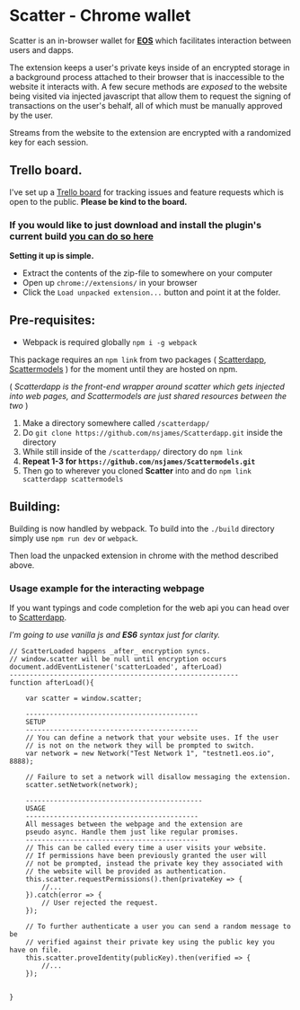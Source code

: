# Scatter - Chrome wallet


Scatter is an in-browser wallet for **[EOS](https://eos.io/)** which facilitates interaction between users and dapps.

The extension keeps a user's private keys inside of an encrypted storage in a background process attached to their browser that is inaccessible to the website it interacts with. A few secure methods are *exposed* to the website being visited via injected javascript that allow them to request the signing of transactions on the user's behalf, all of which must be manually approved by the user.

Streams from the website to the extension are encrypted with a randomized key for each session.




## Trello board.

I've set up a [Trello board](https://trello.com/b/lP7Sj6eA) for tracking issues and feature requests which is open to the public.
**Please be kind to the board.**


### If you would like to just download and install the plugin's current build [you can do so here](https://github.com/nsjames/Scatter/raw/master/scatter.zip)

**Setting it up is simple.**
* Extract the contents of the zip-file to somewhere on your computer
* Open up `chrome://extensions/` in your browser
* Click the `Load unpacked extension...` button and point it at the folder.




## Pre-requisites:

* Webpack is required globally `npm i -g webpack`

This package requires an `npm link` from two packages 
( [Scatterdapp](https://github.com/nsjames/Scatterdapp), 
[Scattermodels](https://github.com/nsjames/Scattermodels) ) 
for the moment until they are hosted on npm. 

( _Scatterdapp is the front-end wrapper around scatter which gets injected into web pages, 
and Scattermodels are just shared resources between the two_ )

1) Make a directory somewhere called `/scatterdapp/`
2) Do `git clone https://github.com/nsjames/Scatterdapp.git` inside the directory
3) While still inside of the `/scatterdapp/` directory do `npm link`
4) **Repeat 1-3 for `https://github.com/nsjames/Scattermodels.git`**
5) Then go to wherever you cloned **Scatter** into and do `npm link scatterdapp scattermodels`


## Building:

Building is now handled by webpack. To build into the `./build` directory simply use `npm run dev` or `webpack`.

Then load the unpacked extension in chrome with the method described above.





### Usage example for the interacting webpage

If you want typings and code completion for the web api you can head over to [Scatterdapp](https://github.com/nsjames/Scatterdapp).

_I'm going to use vanilla js and **ES6** syntax just for clarity._


```
// ScatterLoaded happens _after_ encryption syncs.
// window.scatter will be null until encryption occurs
document.addEventListener('scatterLoaded', afterLoad)
---------------------------------------------------------
function afterLoad(){
    
    var scatter = window.scatter;
    
    -------------------------------------------
    SETUP
    -------------------------------------------
    // You can define a network that your website uses. If the user
    // is not on the network they will be prompted to switch.
    var network = new Network("Test Network 1", "testnet1.eos.io", 8888);
    
    // Failure to set a network will disallow messaging the extension.
    scatter.setNetwork(network);
    
    --------------------------------------------
    USAGE
    -------------------------------------------
    All messages between the webpage and the extension are
    pseudo async. Handle them just like regular promises.
    -------------------------------------------
    // This can be called every time a user visits your website.
    // If permissions have been previously granted the user will
    // not be prompted, instead the private key they associated with
    // the website will be provided as authentication.
    this.scatter.requestPermissions().then(privateKey => {
        //...
    }).catch(error => {
        // User rejected the request.
    });
    
    // To further authenticate a user you can send a random message to be
    // verified against their private key using the public key you have on file.
    this.scatter.proveIdentity(publicKey).then(verified => {
        //...
    });
    
    
}
```




